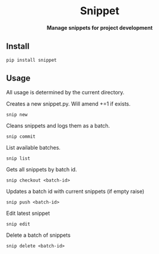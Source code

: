<h1 align="center">
    Snippet
</h1>

<h4 align="center">
    Manage snippets for project development
</h4>

## Install

```
pip install snippet
```

## Usage

All usage is determined by the current directory.

Creates a new snippet.py. Will amend +=1 if exists.

```
snip new
```

Cleans snippets and logs them as a batch.

```
snip commit
```

List available batches.

```
snip list
```

Gets all snippets by batch id.

```
snip checkout <batch-id>
```

Updates a batch id with current snippets (if empty raise)

```
snip push <batch-id>
```

Edit latest snippet

```
snip edit
```

Delete a batch of snippets

```
snip delete <batch-id>
```
